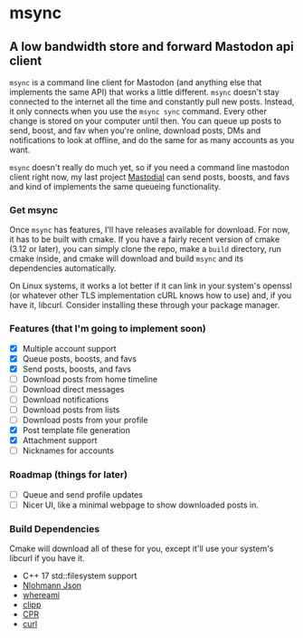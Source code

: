 # msync
## A low bandwidth store and forward Mastodon api client

`msync` is a command line client for Mastodon (and anything else that implements the same API) that works a little different. `msync` doesn't stay connected to the internet all the time and constantly pull new posts. Instead, it only connects when you use the `msync sync` command. Every other change is stored on your computer until then. You can queue up posts to send, boost, and fav when you're online, download posts, DMs and notifications to look at offline, and do the same for as many accounts as you want.

`msync` doesn't really do much yet, so if you need a command line mastodon client right now, my last project [Mastodial](https://github.com/kansattica/mastodial) can send posts, boosts, and favs and kind of implements the same queueing functionality.

### Get msync
Once `msync` has features, I'll have releases available for download. For now, it has to be built with cmake. If you have a fairly recent version of cmake (3.12 or later), you can simply clone the repo, make a `build` directory, run cmake inside, and cmake will download and build `msync` and its dependencies automatically. 

On Linux systems, it works a lot better if it can link in your system's openssl (or whatever other TLS implementation cURL knows how to use) and, if you have it, libcurl. Consider installing these through your package manager.

### Features (that I'm going to implement soon)
- [X] Multiple account support
- [X] Queue posts, boosts, and favs
- [X] Send posts, boosts, and favs
- [ ] Download posts from home timeline
- [ ] Download direct messages
- [ ] Download notifications
- [ ] Download posts from lists
- [ ] Download posts from your profile
- [X] Post template file generation
- [X] Attachment support
- [ ] Nicknames for accounts

### Roadmap (things for later)
- [ ] Queue and send profile updates
- [ ] Nicer UI, like a minimal webpage to show downloaded posts in.

### Build Dependencies
Cmake will download all of these for you, except it'll use your system's libcurl if you have it.
- C++ 17 std::filesystem support
- [Nlohmann Json](https://github.com/nlohmann/json)
- [whereami](https://github.com/gpakosz/whereami.git)
- [clipp](https://github.com/muellan/clipp)
- [CPR](https://github.com/whoshuu/cpr)
- [curl](https://github.com/curl/curl)
